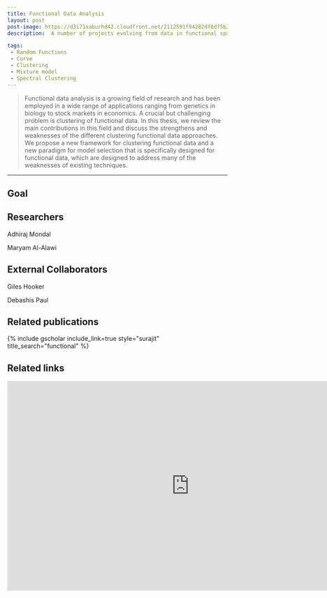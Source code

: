 ```yaml
---
title: Functional Data Analysis
layout: post
post-image: https://d3i71xaburhd42.cloudfront.net/2112591f94282df8df5b2d97f1fd4e742966a5f7/4-Figure2-1.png
description:  A number of projects evolving from data in functional space. 

tags:
 - Random Functions
 - Curve
 - Clustering
 - Mixture model
 - Spectral Clustering
---
```


> Functional data analysis is a growing field of research and has been employed in a wide range of applications ranging from genetics in biology to stock markets in economics. A crucial but challenging problem is clustering of functional data. In this thesis, we review the main contributions in this field and discuss the strengthens and weaknesses of the different clustering functional data approaches. We propose a new framework for clustering functional data and a new paradigm for model selection that is specifically designed for functional data, which are designed to address many of the weaknesses of existing techniques. 

---
## Goal 

## Researchers
Adhiraj Mondal

Maryam Al-Alawi

## External Collaborators
Giles Hooker

Debashis Paul


## Related publications 
{% include gscholar include_link=true style="surajit" title_search="functional" %}


## Related links

<iframe src="http://www.birs.ca/events/2015/5-day-workshops/15w5096/videos/embed/201506301113-Ray.mp4" width="832"  height="480" frameborder="0"  scrolling="auto" itemprop="video" />

